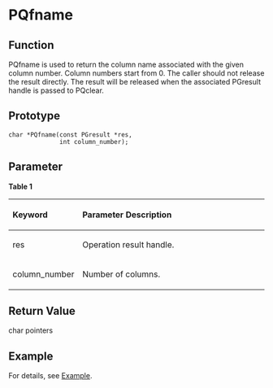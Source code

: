 # PQfname<a name="EN-US_TOPIC_0242380698"></a>

## Function<a name="en-us_topic_0059778058_sa9bd6e837fd4458199f7b677e876f4a9"></a>

PQfname is used to return the column name associated with the given column number. Column numbers start from 0. The caller should not release the result directly. The result will be released when the associated PGresult handle is passed to PQclear.

## Prototype<a name="en-us_topic_0059778058_s311ac101dcb74b3abb5b3d2ee9781c2c"></a>

```
char *PQfname(const PGresult *res,
              int column_number);
```

## Parameter<a name="en-us_topic_0059778058_s3488a4902c544a86ae94d239d63e21a9"></a>

**Table  1** 

<a name="en-us_topic_0059778058_t753453111a55495490879cf0a4b36cf6"></a>
<table><thead align="left"><tr id="en-us_topic_0059778058_r91a64b4bccf441acbcb74615b079d506"><th class="cellrowborder" valign="top" width="23.27%" id="mcps1.2.3.1.1"><p id="en-us_topic_0059778058_a1cfb85f5e73d458d816d5f5b5e9538cd"><a name="en-us_topic_0059778058_a1cfb85f5e73d458d816d5f5b5e9538cd"></a><a name="en-us_topic_0059778058_a1cfb85f5e73d458d816d5f5b5e9538cd"></a><strong id="b11241164635914"><a name="b11241164635914"></a><a name="b11241164635914"></a>Keyword</strong></p>
</th>
<th class="cellrowborder" valign="top" width="76.73%" id="mcps1.2.3.1.2"><p id="en-us_topic_0059778058_a644b26f36c9f43c7976f5726d8459b5c"><a name="en-us_topic_0059778058_a644b26f36c9f43c7976f5726d8459b5c"></a><a name="en-us_topic_0059778058_a644b26f36c9f43c7976f5726d8459b5c"></a><strong id="b792220461595"><a name="b792220461595"></a><a name="b792220461595"></a>Parameter Description</strong></p>
</th>
</tr>
</thead>
<tbody><tr id="en-us_topic_0059778058_r0fe9aba8e62e47b6a77a6512e40e19bc"><td class="cellrowborder" valign="top" width="23.27%" headers="mcps1.2.3.1.1 "><p id="p1179162884216"><a name="p1179162884216"></a><a name="p1179162884216"></a>res</p>
</td>
<td class="cellrowborder" valign="top" width="76.73%" headers="mcps1.2.3.1.2 "><p id="p13897154573014"><a name="p13897154573014"></a><a name="p13897154573014"></a>Operation result handle.</p>
</td>
</tr>
<tr id="row175391231194210"><td class="cellrowborder" valign="top" width="23.27%" headers="mcps1.2.3.1.1 "><p id="p6539183115425"><a name="p6539183115425"></a><a name="p6539183115425"></a>column_number</p>
</td>
<td class="cellrowborder" valign="top" width="76.73%" headers="mcps1.2.3.1.2 "><p id="p1753993184210"><a name="p1753993184210"></a><a name="p1753993184210"></a>Number of columns.</p>
</td>
</tr>
</tbody>
</table>

## Return Value<a name="en-us_topic_0059778058_s8136c512ac4e4481a73d8640d73d26d2"></a>

char pointers

## Example<a name="en-us_topic_0059778058_sb7bc1f5b242e441583cf7237bb33199b"></a>

For details, see  [Example](example-libpq.md).

